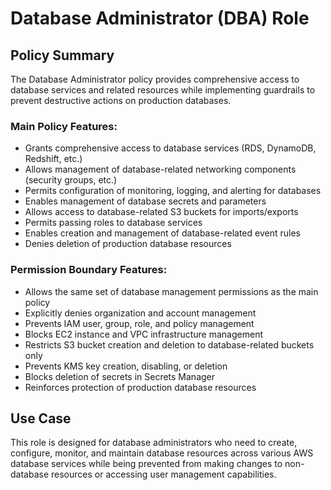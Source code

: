 # Database Administrator (DBA) Role

## Policy Summary
The Database Administrator policy provides comprehensive access to database services and related resources while implementing guardrails to prevent destructive actions on production databases.

### Main Policy Features:
- Grants comprehensive access to database services (RDS, DynamoDB, Redshift, etc.)
- Allows management of database-related networking components (security groups, etc.)
- Permits configuration of monitoring, logging, and alerting for databases
- Enables management of database secrets and parameters
- Allows access to database-related S3 buckets for imports/exports
- Permits passing roles to database services
- Enables creation and management of database-related event rules
- Denies deletion of production database resources

### Permission Boundary Features:
- Allows the same set of database management permissions as the main policy
- Explicitly denies organization and account management
- Prevents IAM user, group, role, and policy management
- Blocks EC2 instance and VPC infrastructure management
- Restricts S3 bucket creation and deletion to database-related buckets only
- Prevents KMS key creation, disabling, or deletion
- Blocks deletion of secrets in Secrets Manager
- Reinforces protection of production database resources

## Use Case
This role is designed for database administrators who need to create, configure, monitor, and maintain database resources across various AWS database services while being prevented from making changes to non-database resources or accessing user management capabilities.

